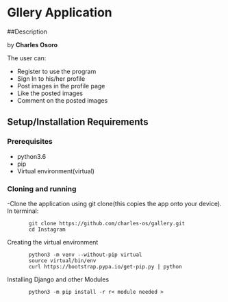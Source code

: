 # Gllery Application

##Description

by **Charles Osoro**

The user can:

- Register to use the program
- Sign In to his/her profile
- Post images in the profile page
- Like the posted images
- Comment on the posted images

## Setup/Installation Requirements

### Prerequisites

- python3.6
- pip
- Virtual environment(virtual)

### Cloning and running

-Clone the application using git clone(this copies the app onto your device). In terminal:

           git clone https://github.com/charles-os/gallery.git
           cd Instagram

 Creating the virtual environment

           python3 -m venv --without-pip virtual
           source virtual/bin/env
           curl https://bootstrap.pypa.io/get-pip.py | python

Installing Django and other Modules

           python3 -m pip install -r r< module needed >

